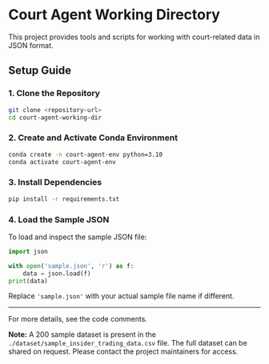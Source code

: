 # Court Agent Working Directory

This project provides tools and scripts for working with court-related data in JSON format.

## Setup Guide

### 1. Clone the Repository

```sh
git clone <repository-url>
cd court-agent-working-dir
```

### 2. Create and Activate Conda Environment

```sh
conda create -n court-agent-env python=3.10
conda activate court-agent-env
```

### 3. Install Dependencies

```sh
pip install -r requirements.txt
```

### 4. Load the Sample JSON

To load and inspect the sample JSON file:

```python
import json

with open('sample.json', 'r') as f:
    data = json.load(f)
print(data)
```

Replace `'sample.json'` with your actual sample file name if different.

---

For more details, see the code comments.

**Note:** A 200 sample dataset is present in the `./dataset/sample_insider_trading_data.csv` file. The full dataset can be shared on request. Please contact the project maintainers for access.